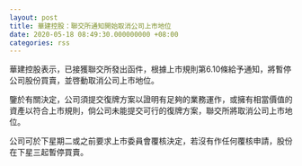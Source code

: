 ```yaml
---
layout: post
title: 華建控股：聯交所通知開始取消公司上市地位
date: 2020-05-18 08:49:30.000000000 +08:00
categories: rss
---
```


華建控股表示，已接獲聯交所發出函件，根據上市規則第6.10條給予通知，將暫停公司股份買賣，並啓動取消公司上市地位。

鑒於有關決定，公司須提交復牌方案以證明有足夠的業務運作，或擁有相當價值的資產以符合上市規則，倘公司未能提交可行的復牌方案，聯交所將取消公司上市地位。

公司可於下星期二或之前要求上市委員會覆核決定，若沒有作任何覆核申請，股份在下星三起暫停買賣。
